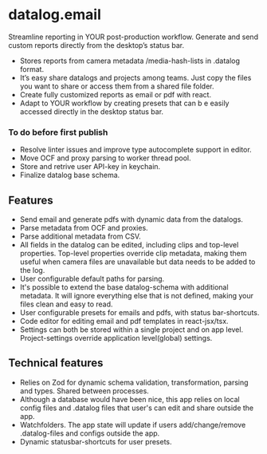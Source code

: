 # datalog.email

Streamline reporting in YOUR post-production workflow. Generate and send custom reports directly from the desktop’s status bar.

- Stores reports from camera metadata /media-hash-lists in .datalog format.
- It’s easy share datalogs and projects among teams. Just copy the files you want to share or access them from a shared file folder.
- Create fully customized reports as email or pdf with react.
- Adapt to YOUR workflow by creating presets that can b e easily accessed directly in the desktop status bar.

### To do before first publish

- Resolve linter issues and improve type autocomplete support in editor.
- Move OCF and proxy parsing to worker thread pool.
- Store and retrive user API-key in keychain.
- Finalize datalog base schema.

## Features

- Send email and generate pdfs with dynamic data from the datalogs.
- Parse metadata from OCF and proxies.
- Parse additional metadata from CSV.
- All fields in the datalog can be edited, including clips and top-level properties. Top-level properties override clip metadata, making them useful when camera files are unavailable but data needs to be added to the log.
- User configurable default paths for parsing.
- It's possible to extend the base datalog-schema with additional metadata. It will ignore everything else that is not defined, making your files clean and easy to read.
- User configurable presets for emails and pdfs, with status bar-shortcuts.
- Code editor for editing email and pdf templates in react-jsx/tsx.
- Settings can both be stored within a single project and on app level. Project-settings override application level(global) settings.

## Technical features

- Relies on Zod for dynamic schema validation, transformation, parsing and types. Shared between processes.
- Although a database would have been nice, this app relies on local config files and .datalog files that user's can edit and share outside the app.
- Watchfolders. The app state will update if users add/change/remove .datalog-files and configs outside the app.
- Dynamic statusbar-shortcuts for user presets.
